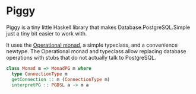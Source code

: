 # Piggy

Piggy is a tiny little Haskell library that makes Database.PostgreSQL.Simple just a tiny bit easier to work with.

It uses the [Operational monad](https://hackage.haskell.org/package/operational-0.2.3.5/docs/Control-Monad-Operational.html), a simple typeclass, and a convenience newtype. The Operational monad and typeclass allow replacing database operations with stubs that do not actually talk to PostgreSQL.

```haskell
class Monad m => MonadPG m where
  type ConnectionType m
  getConnection :: m (ConnectionType m)
  interpretPG :: PGDSL a -> m a
```
